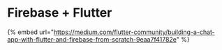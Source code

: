 # Firebase + Flutter

{% embed url="https://medium.com/flutter-community/building-a-chat-app-with-flutter-and-firebase-from-scratch-9eaa7f41782e" %}




